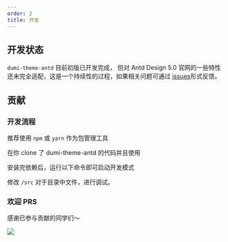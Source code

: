 ```yaml
---
order: 2
title: 开发
---
```


## 开发状态

`dumi-theme-antd` 目前初版已开发完成， 但对 Antd Design 5.0 官网的一些特性还未完全适配，这是一个持续性的过程，如果相关问题可通过 [issues](https://github.com/KuangPF/dumi-theme-antd/issues)形式反馈。

## 贡献

### 开发流程

推荐使用 `npm` 或 `yarn` 作为包管理工具

在你 clone 了 dumi-theme-antd 的代码并且使用

<InstallDependencies npm='$ npm install' yarn='$ yarn'></InstallDependencies>

安装完依赖后，运行以下命令即可启动开发模式

<InstallDependencies npm='$ npm run docs' yarn='$ yarn docs'></InstallDependencies>

修改 `/src` 对于目录中文件，进行调试。

### 欢迎 PRS

感谢已参与贡献的同学们～

<p>
  <a href="https://github.com/KuangPF/dumi-theme-antd/graphs/contributors">
    <img src="https://contrib.rocks/image?repo=KuangPF/dumi-theme-antd" />
  </a>
</p>
